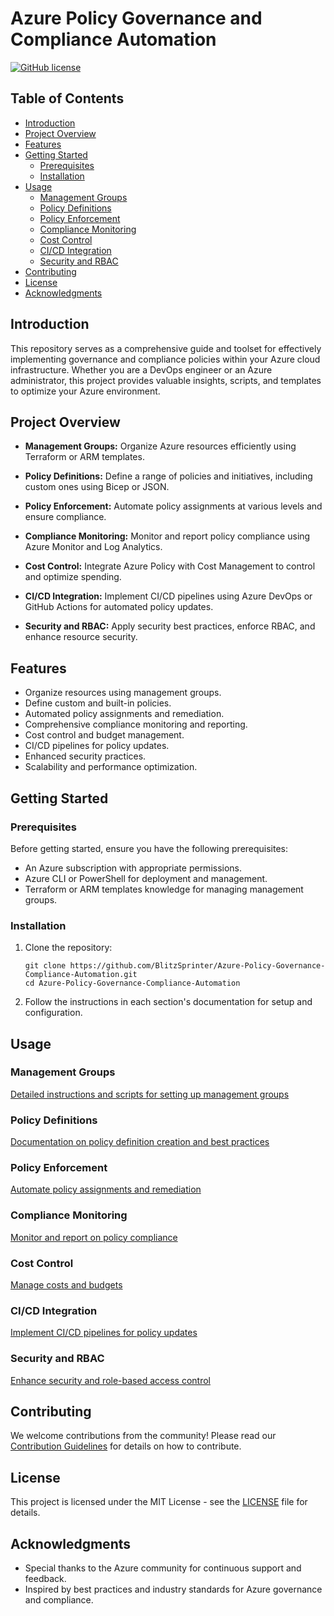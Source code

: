 
# Azure Policy Governance and Compliance Automation

[![GitHub license](https://img.shields.io/badge/license-MIT-blue.svg)]()

## Table of Contents

- [Introduction](#introduction)
- [Project Overview](#project-overview)
- [Features](#features)
- [Getting Started](#getting-started)
  - [Prerequisites](#prerequisites)
  - [Installation](#installation)
- [Usage](#usage)
  - [Management Groups](#management-groups)
  - [Policy Definitions](#policy-definitions)
  - [Policy Enforcement](#policy-enforcement)
  - [Compliance Monitoring](#compliance-monitoring)
  - [Cost Control](#cost-control)
  - [CI/CD Integration](#ci/cd-integration)
  - [Security and RBAC](#security-and-rbac)
- [Contributing](#contributing)
- [License](#license)
- [Acknowledgments](#acknowledgments)

## Introduction

This repository serves as a comprehensive guide and toolset for effectively implementing governance and compliance policies within your Azure cloud infrastructure. Whether you are a DevOps engineer or an Azure administrator, this project provides valuable insights, scripts, and templates to optimize your Azure environment.

## Project Overview

- **Management Groups:** Organize Azure resources efficiently using Terraform or ARM templates.

- **Policy Definitions:** Define a range of policies and initiatives, including custom ones using Bicep or JSON.

- **Policy Enforcement:** Automate policy assignments at various levels and ensure compliance.

- **Compliance Monitoring:** Monitor and report policy compliance using Azure Monitor and Log Analytics.

- **Cost Control:** Integrate Azure Policy with Cost Management to control and optimize spending.

- **CI/CD Integration:** Implement CI/CD pipelines using Azure DevOps or GitHub Actions for automated policy updates.

- **Security and RBAC:** Apply security best practices, enforce RBAC, and enhance resource security.

## Features

- Organize resources using management groups.
- Define custom and built-in policies.
- Automated policy assignments and remediation.
- Comprehensive compliance monitoring and reporting.
- Cost control and budget management.
- CI/CD pipelines for policy updates.
- Enhanced security practices.
- Scalability and performance optimization.

## Getting Started

### Prerequisites

Before getting started, ensure you have the following prerequisites:

- An Azure subscription with appropriate permissions.
- Azure CLI or PowerShell for deployment and management.
- Terraform or ARM templates knowledge for managing management groups.

### Installation

1. Clone the repository:

   ```shell
   git clone https://github.com/BlitzSprinter/Azure-Policy-Governance-Compliance-Automation.git
   cd Azure-Policy-Governance-Compliance-Automation
   ```

2. Follow the instructions in each section's documentation for setup and configuration.

## Usage

### Management Groups

[Detailed instructions and scripts for setting up management groups](management-groups/readme.md)

### Policy Definitions

[Documentation on policy definition creation and best practices](./policy-definitions/README.md)

### Policy Enforcement

[Automate policy assignments and remediation](./policy-enforcement/README.md)

### Compliance Monitoring

[Monitor and report on policy compliance](./compliance-monitoring/README.md)

### Cost Control

[Manage costs and budgets](./cost-control/README.md)

### CI/CD Integration

[Implement CI/CD pipelines for policy updates](./ci-cd/README.md)

### Security and RBAC

[Enhance security and role-based access control](./security/README.md)

## Contributing

We welcome contributions from the community! Please read our [Contribution Guidelines](./CONTRIBUTING.md) for details on how to contribute.

## License

This project is licensed under the MIT License - see the [LICENSE](./LICENSE) file for details.

## Acknowledgments

- Special thanks to the Azure community for continuous support and feedback.
- Inspired by best practices and industry standards for Azure governance and compliance.
